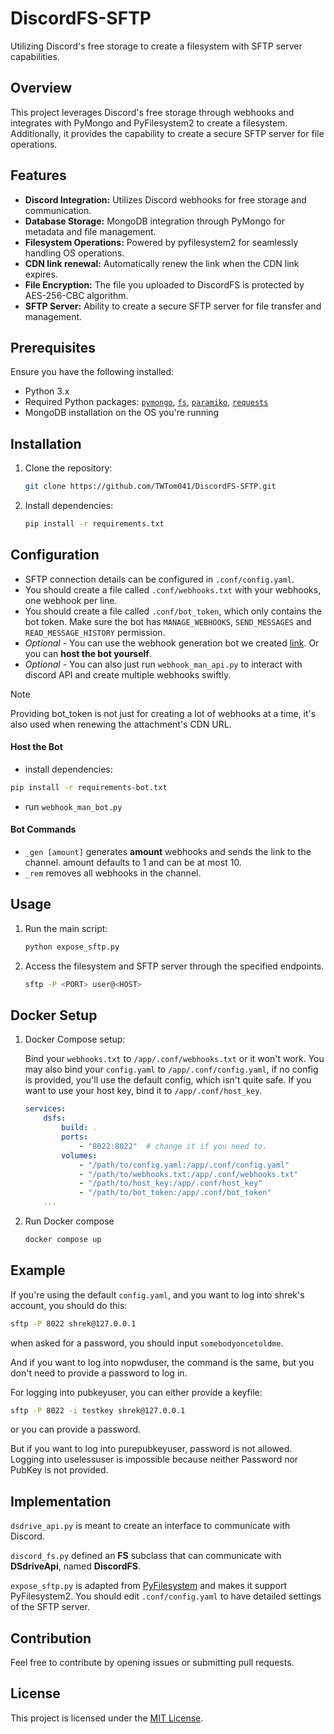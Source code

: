 DiscordFS-SFTP
============

Utilizing Discord's free storage to create a filesystem with SFTP server capabilities.

## Overview

This project leverages Discord's free storage through webhooks and integrates with PyMongo and PyFilesystem2 to create a filesystem. Additionally, it provides the capability to create a secure SFTP server for file operations.

## Features

- **Discord Integration:** Utilizes Discord webhooks for free storage and communication.
- **Database Storage:** MongoDB integration through PyMongo for metadata and file management.
- **Filesystem Operations:** Powered by pyfilesystem2 for seamlessly handling OS operations.
- **CDN link renewal:** Automatically renew the link when the CDN link expires.
- **File Encryption:** The file you uploaded to DiscordFS is protected by AES-256-CBC algorithm.
- **SFTP Server:** Ability to create a secure SFTP server for file transfer and management.

## Prerequisites

Ensure you have the following installed:

- Python 3.x
- Required Python packages: [`pymongo`](https://github.com/mongodb/mongo-python-driver), [`fs`](https://github.com/PyFilesystem/pyfilesystem2), [`paramiko`](https://github.com/paramiko/paramiko), [`requests`](https://github.com/psf/requests)
- MongoDB installation on the OS you're running

## Installation

1. Clone the repository:

    ```bash
    git clone https://github.com/TWTom041/DiscordFS-SFTP.git
    ```

2. Install dependencies:

    ```bash
    pip install -r requirements.txt
    ```

## Configuration

- SFTP connection details can be configured in `.conf/config.yaml`.
- You should create a file called `.conf/webhooks.txt` with your webhooks, one webhook per line.
- You should create a file called `.conf/bot_token`, which only contains the bot token. Make sure the bot has `MANAGE_WEBHOOKS`, `SEND_MESSAGES` and `READ_MESSAGE_HISTORY` permission.
- *Optional* - You can use the webhook generation bot we created [link](https://discord.com/api/oauth2/authorize?client_id=1186899111643987990&permissions=536872960&scope=bot). Or you can **host the bot yourself**.
- *Optional* - You can also just run `webhook_man_api.py` to interact with discord API and create multiple webhooks swiftly.

> [!Note] 
> Providing bot_token is not just for creating a lot of webhooks at a time, it's also used when renewing the attachment's CDN URL.

#### Host the Bot

- install dependencies:
```bash
pip install -r requirements-bot.txt
```
- run `webhook_man_bot.py`

#### Bot Commands

- `_gen [amount]` generates **amount** webhooks and sends the link to the channel. amount defaults to 1 and can be at most 10.
- `_rem` removes all webhooks in the channel. 

## Usage

1. Run the main script:

    ```bash
    python expose_sftp.py
    ```

2. Access the filesystem and SFTP server through the specified endpoints.
    ```bash
    sftp -P <PORT> user@<HOST>
    ```

## Docker Setup

1. Docker Compose setup:
    
    Bind your `webhooks.txt` to `/app/.conf/webhooks.txt` or it won't work.
    You may also bind your `config.yaml` to `/app/.conf/config.yaml`, if no config is provided, you'll use the default config, which isn't quite safe. If you want to use your host key, bind it to `/app/.conf/host_key`.
    ```yaml
    services:
        dsfs:
            build: .
            ports:
                - "8022:8022"  # change it if you need to.
            volumes:
                - "/path/to/config.yaml:/app/.conf/config.yaml"
                - "/path/to/webhooks.txt:/app/.conf/webhooks.txt"
                - "/path/to/host_key:/app/.conf/host_key"
                - "/path/to/bot_token:/app/.conf/bot_token"
        ...
    ```
2. Run Docker compose

    ```bash
    docker compose up
    ```


## Example

If you're using the default `config.yaml`, and you want to log into shrek's account, you should do this:
```bash
sftp -P 8022 shrek@127.0.0.1
```
when asked for a password, you should input `somebodyoncetoldme`.

And if you want to log into nopwduser, the command is the same, but you don't need to provide a password to log in.

For logging into pubkeyuser, you can either provide a keyfile:
```bash
sftp -P 8022 -i testkey shrek@127.0.0.1
```
or you can provide a password.

But if you want to log into purepubkeyuser, password is not allowed.
Logging into uselessuser is impossible because neither Password nor PubKey is not provided.

## Implementation
`dsdrive_api.py` is meant to create an interface to communicate with Discord.

`discord_fs.py` defined an **FS** subclass that can communicate with **DSdriveApi**, named **DiscordFS**.

`expose_sftp.py` is adapted from [PyFilesystem](https://github.com/PyFilesystem/pyfilesystem/blob/master/fs/expose/sftp.py) and makes it support PyFilesystem2. You should edit `.conf/config.yaml` to have detailed settings of the SFTP server.

## Contribution
Feel free to contribute by opening issues or submitting pull requests.

## License

This project is licensed under the [MIT License](LICENSE).
